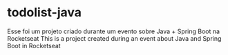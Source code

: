 # todolist-java

Esse foi um projeto criado durante um evento sobre Java + Spring Boot na Rocketseat
This is a project created during an event about Java and Spring Boot in Rocketseat

